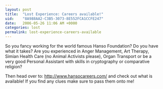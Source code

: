 ```yaml
---
layout: post
title:  "Lost Experience: Careers available!"
uid:	"8A988AA2-C3B5-3073-8E552FCA1CCFE247"
date:   2006-05-26 11:06 AM +0000
categories: lost
permalink: lost-experience-careers-available
---
```

So you fancy working for the world famous Hanso Foundation? Do you have what it takes? Are you experienced in Anger Management, Art Therapy, Simian Health Care (no Animal Activists please), Organ Transport or be a very good Personal Assistant with skills in cryptography or comparative religion? 

Then head over to: <a href="http://www.hansocareers.com/">http://www.hansocareers.com/</a> and check out what is available! If you find any clues make sure to pass them onto me!